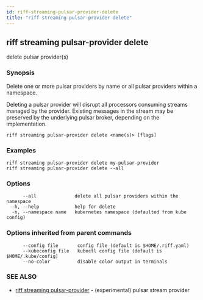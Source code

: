 ```yaml
---
id: riff-streaming-pulsar-provider-delete
title: "riff streaming pulsar-provider delete"
---
```

## riff streaming pulsar-provider delete

delete pulsar provider(s)

### Synopsis

Delete one or more pulsar providers by name or all pulsar providers within a
namespace.

Deleting a pulsar provider will disrupt all processors consuming streams managed
by the provider. Existing messages in the stream may be preserved by the
underlying pulsar broker, depending on the implementation.

```
riff streaming pulsar-provider delete <name(s)> [flags]
```

### Examples

```
riff streaming pulsar-provider delete my-pulsar-provider
riff streaming pulsar-provider delete --all 
```

### Options

```
      --all              delete all pulsar providers within the namespace
  -h, --help             help for delete
  -n, --namespace name   kubernetes namespace (defaulted from kube config)
```

### Options inherited from parent commands

```
      --config file       config file (default is $HOME/.riff.yaml)
      --kubeconfig file   kubectl config file (default is $HOME/.kube/config)
      --no-color          disable color output in terminals
```

### SEE ALSO

* [riff streaming pulsar-provider](riff_streaming_pulsar-provider.md)	 - (experimental) pulsar stream provider

